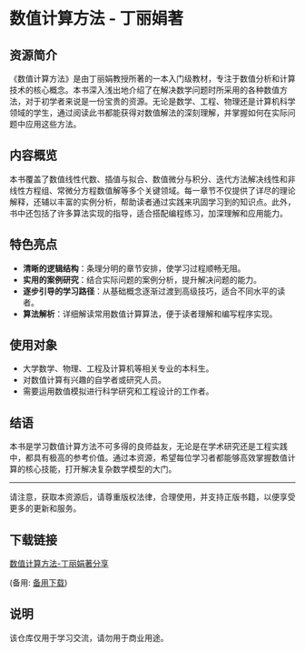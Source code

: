 # 数值计算方法 - 丁丽娟著

## 资源简介

《数值计算方法》是由丁丽娟教授所著的一本入门级教材，专注于数值分析和计算技术的核心概念。本书深入浅出地介绍了在解决数学问题时所采用的各种数值方法，对于初学者来说是一份宝贵的资源。无论是数学、工程、物理还是计算机科学领域的学生，通过阅读此书都能获得对数值解法的深刻理解，并掌握如何在实际问题中应用这些方法。

## 内容概览

本书覆盖了数值线性代数、插值与拟合、数值微分与积分、迭代方法解决线性和非线性方程组、常微分方程数值解等多个关键领域。每一章节不仅提供了详尽的理论解释，还辅以丰富的实例分析，帮助读者通过实践来巩固学习到的知识点。此外，书中还包括了许多算法实现的指导，适合搭配编程练习，加深理解和应用能力。

## 特色亮点

- **清晰的逻辑结构**：条理分明的章节安排，使学习过程顺畅无阻。
- **实用的案例研究**：结合实际问题的案例分析，提升解决问题的能力。
- **逐步引导的学习路径**：从基础概念逐渐过渡到高级技巧，适合不同水平的读者。
- **算法解析**：详细解读常用数值计算算法，便于读者理解和编写程序实现。

## 使用对象

- 大学数学、物理、工程及计算机等相关专业的本科生。
- 对数值计算有兴趣的自学者或研究人员。
- 需要运用数值模拟进行科学研究和工程设计的工作者。

## 结语

本书是学习数值计算方法不可多得的良师益友，无论是在学术研究还是工程实践中，都具有极高的参考价值。通过本资源，希望每位学习者都能够高效掌握数值计算的核心技能，打开解决复杂数学模型的大门。

---

请注意，获取本资源后，请尊重版权法律，合理使用，并支持正版书籍，以便享受更多的更新和服务。

## 下载链接
[数值计算方法-丁丽娟著分享](https://pan.quark.cn/s/e263e8f9c24f) 

(备用: [备用下载](https://pan.baidu.com/s/1CTOrviEA8LaQzj_b4IJINA?pwd=1234))

## 说明

该仓库仅用于学习交流，请勿用于商业用途。
